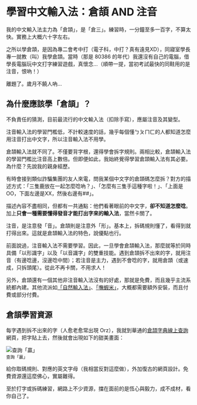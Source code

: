 # 學習中文輸入法：倉頡 AND 注音

我的中文輸入法主力為「倉頡」，是「倉三」。練習時，一分鐘至多一百字，不算太快。實務上大概六十字左右。

之所以學倉頡，是因為專二會考中打（電子科，中打？真有遠見XD），同寢室學長專一就教（叫）我學倉頡。當時（那是 80386 的年代）我還沒有自己的電腦，借學長電腦玩中文打字練習遊戲，真懷念...（順帶一提，當初考試最快的同鞋用的是注音，恨吶！）

離題了。歲月不饒人吶...

## 為什麼應該學「倉頡」？

不負責任的猜測，目前最流行的中文輸入法（扣除手寫），應屬注音及其變型。

注音輸入法的學習門檻低，不計較速度的話，幾乎每個懂ㄅㄆㄇㄈ的人都知道怎麼用注音打出中文字，所以注音輸入法不用學。

倉頡輸入法就不同了。不僅要背字根，還得學會拆字規則。兩相比較，倉頡輸入法的學習門檻比注音高上數倍。但即便如此，我始終覺得學習倉頡輸入法有其必要。為什麼？先說我的親身經歷。

有時會接到類似詐騙集團的友人來電，問我某個中文字的倉頡碼怎麼拆？對方的描述方式：「三隻鹿放在一起怎麼唸吶？」、「怎麼有三隻手這種字啦！」、「上面是OO，下面左邊是XX，然後右邊有##」。

描述內容不盡相同，但都有一共通點：他們看著眼前的中文字，**卻不知道怎麼唸**。加上**只會一種需要懂得發音才能打出字來的輸入法**，當然卡關了。

注音，是注意發「音」。倉頡則是注意外「形」。基本上，拆碼規則懂了，看得到就打得出來。這就是倉頡輸入法的特色，說優點也行。

前面說過，注音輸入法不需要學習。因此，一旦學會倉頡輸入法，那麼就等於同時具備「以形識字」以及「以音識字」的雙重技能。遇到倉頡拆不出來的字，就用注音（有邊唸邊，沒邊唸中間）；若注音是主力，遇到不會唸的字，就用倉頡（或速成，只拆頭尾）。從此不再卡關，不用求人！

另外，倉頡還有一個其他非注音輸入法沒有的好處，那就是免費，而且幾乎主流系統都內建。其他流派如[「自然輸入法」](http://briian.com/5943/going-free.html)、[「嘸蝦米」](https://boshiamy.com/)，大概都需要額外安裝，而且付費或部分付費。

## 倉頡學習資源

每字遇到拆不出來的字（人愈老愈常出現 Orz），我就到華通的[倉頡字典線上查詢]網頁，把字貼上去，然後就會出現如下的甜美畫面：

![查詢「贏」](https://dl.dropboxusercontent.com/u/367600/blog_assets/20140805_IMEcjdict.png)     
<sup>查詢「贏」</sup>

給你取碼規則、對應的英文字母（我相當反對這麼做），外加復古的網頁設計。免費資源還這麼佛心，實屬難得。

至於打字或拆碼練習，網路上不少資源，擋在面前的是恆心與毅力，成不成材，看你自己了。



[倉頡字典線上查詢]:http://input.foruto.com/cccls/cjzd.html
